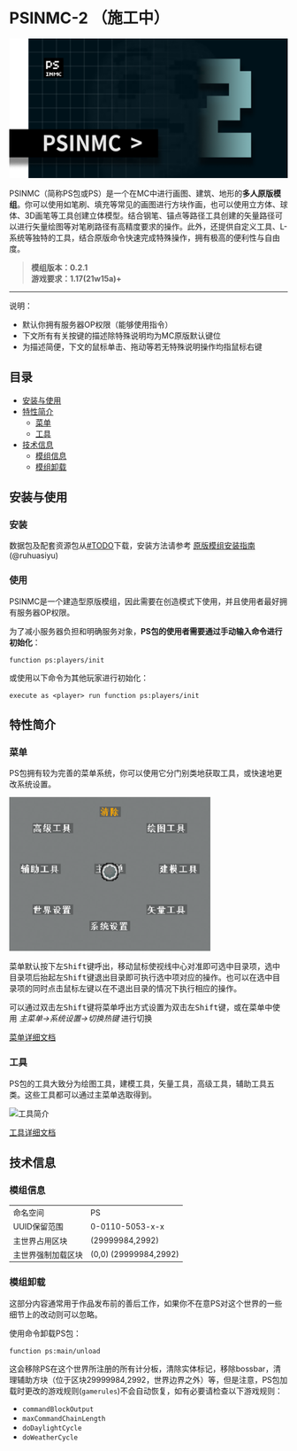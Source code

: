 # PSINMC-2  （施工中）

![banner](./img/banner.png)

PSINMC（简称PS包或PS）是一个在MC中进行画图、建筑、地形的**多人原版模组**。你可以使用如笔刷、填充等常见的画图进行方块作画，也可以使用立方体、球体、3D画笔等工具创建立体模型。结合钢笔、锚点等路径工具创建的矢量路径可以进行矢量绘图等对笔刷路径有高精度要求的操作。此外，还提供自定义工具、L-系统等独特的工具，结合原版命令快速完成特殊操作，拥有极高的便利性与自由度。

> **模组版本：0.2.1**  
> **游戏要求：1.17(21w15a)+**

---

说明：

- 默认你拥有服务器OP权限（能够使用指令）
- 下文所有有关按键的描述除特殊说明均为MC原版默认键位
- 为描述简便，下文的鼠标单击、拖动等若无特殊说明操作均指<kbd>鼠标右键</kbd>

## **目录**

- [安装与使用](#安装与使用)
- [特性简介](#特性简介)
  - [菜单](#菜单)
  - [工具](#工具)
- [技术信息](#技术信息)
  - [模组信息](#模组信息)
  - [模组卸载](#模组卸载)

## **安装与使用**

### **安装**

数据包及配套资源包从[#TODO](#TODO)下载，安装方法请参考 [原版模组安装指南](https://www.mcbbs.net/thread-912853-1-1.html) (@ruhuasiyu)

### **使用**

PSINMC是一个建造型原版模组，因此需要在创造模式下使用，并且使用者最好拥有服务器OP权限。

为了减小服务器负担和明确服务对象，**PS包的使用者需要通过手动输入命令进行初始化**：

```mcfunction
function ps:players/init
```

或使用以下命令为其他玩家进行初始化：

```mcfunction
execute as <player> run function ps:players/init
```

## **特性简介**

### **菜单**

PS包拥有较为完善的菜单系统，你可以使用它分门别类地获取工具，或快速地更改系统设置。

![#TODO 临时图片](./img/menu.png)

菜单默认按下<kbd>左Shift</kbd>键呼出，移动鼠标使视线中心对准即可选中目录项，选中目录项后抬起<kbd>左Shift</kbd>键退出目录即可执行选中项对应的操作。也可以在选中目录项的同时点击<kbd>鼠标左键</kbd>以在不退出目录的情况下执行相应的操作。

可以通过双击<kbd>左Shift</kbd>键将菜单呼出方式设置为双击<kbd>左Shift</kbd>键，或在菜单中使用 _主菜单->系统设置->切换热键_ 进行切换

[菜单详细文档](./article/menu.md)

### **工具**

PS包的工具大致分为绘图工具，建模工具，矢量工具，高级工具，辅助工具五类。这些工具都可以通过主菜单选取得到。

![工具简介](#TODO)

[工具详细文档](./article/tools.md)

## **技术信息**

### **模组信息**

|                   |                       |
|-                  |-                      |
|命名空间           |PS                     |
|UUID保留范围       |0-0110-5053-x-x        |
|主世界占用区块     |(29999984,2992)        |
|主世界强制加载区块 |(0,0)  (29999984,2992) |

### **模组卸载**

这部分内容通常用于作品发布前的善后工作，如果你不在意PS对这个世界的一些细节上的改动则可以忽略。

使用命令卸载PS包：

```mcfunction
function ps:main/unload
```

这会移除PS在这个世界所注册的所有计分板，清除实体标记，移除bossbar，清理辅助方块（位于区块29999984,2992，世界边界之外）等，但是注意，PS包加载时更改的游戏规则(`gamerules`)不会自动恢复，如有必要请检查以下游戏规则：

- `commandBlockOutput`
- `maxCommandChainLength`
- `doDaylightCycle`
- `doWeatherCycle`
